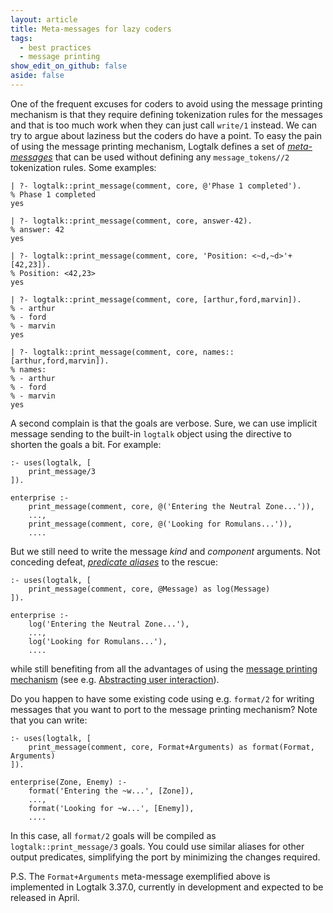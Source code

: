```yaml
---
layout: article
title: Meta-messages for lazy coders
tags:
  - best practices
  - message printing
show_edit_on_github: false
aside: false
---
```


One of the frequent excuses for coders to avoid using the message printing
mechanism is that they require defining tokenization rules for the messages
and that is too much work when they can just call `write/1` instead. We can
try to argue about laziness but the coders do have a point. To easy the pain
of using the message printing mechanism, Logtalk defines a set of
[*meta-messages*](https://logtalk.org/manuals/userman/debugging.html#meta-messages)
that can be used without defining any `message_tokens//2` tokenization rules.
Some examples:

```text
| ?- logtalk::print_message(comment, core, @'Phase 1 completed').
% Phase 1 completed
yes

| ?- logtalk::print_message(comment, core, answer-42).
% answer: 42
yes

| ?- logtalk::print_message(comment, core, 'Position: <~d,~d>'+[42,23]).
% Position: <42,23>
yes

| ?- logtalk::print_message(comment, core, [arthur,ford,marvin]).
% - arthur
% - ford
% - marvin
yes

| ?- logtalk::print_message(comment, core, names::[arthur,ford,marvin]).
% names:
% - arthur
% - ford
% - marvin
yes
```

A second complain is that the goals are verbose. Sure, we can use implicit
message sending to the built-in `logtalk` object using the directive to
shorten the goals a bit. For example:

```logtalk
:- uses(logtalk, [
    print_message/3
]).

enterprise :-
    print_message(comment, core, @('Entering the Neutral Zone...')),
    ...,
    print_message(comment, core, @('Looking for Romulans...')),
    ....
```

But we still need to write the message *kind* and *component* arguments. Not
conceding defeat, [*predicate aliases*](../../01/08/object-and-predicate-aliases.html)
to the rescue:

```logtalk
:- uses(logtalk, [
    print_message(comment, core, @Message) as log(Message)
]).

enterprise :-
    log('Entering the Neutral Zone...'),
    ...,
    log('Looking for Romulans...'),
    ....
```

while still benefiting from all the advantages of using the
[message printing mechanism](https://logtalk.org/manuals/userman/printing.html) (see e.g. [Abstracting user interaction](../../../2019/11/14/abstracting-user-interaction.html)).

Do you happen to have some existing code using e.g. `format/2` for writing messages
that you want to port to the message printing mechanism? Note that you can write:

```logtalk
:- uses(logtalk, [
    print_message(comment, core, Format+Arguments) as format(Format, Arguments)
]).

enterprise(Zone, Enemy) :-
    format('Entering the ~w...', [Zone]),
    ...,
    format('Looking for ~w...', [Enemy]),
    ....
```

In this case, all `format/2` goals will be compiled as `logtalk::print_message/3`
goals. You could use similar aliases for other output predicates, simplifying the
port by minimizing the changes required.

P.S. The `Format+Arguments` meta-message exemplified above is implemented in
Logtalk 3.37.0, currently in development and expected to be released in April.

